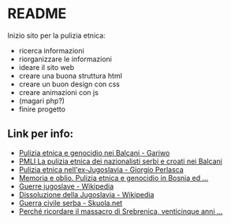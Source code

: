 # README
Inizio sito per la pulizia etnica:
* ricerca informazioni
* riorganizzare le informazioni
* ideare il sito web
* creare una buona struttura html
* creare un buon design con css
* creare animazioni con js
* (magari php?)
* finire progetto
## Link per info:
* [Pulizia etnica e genocidio nei Balcani - Gariwo](https://it.gariwo.net/educazione/approfondimenti/pulizia-etnica-e-genocidio-nei-balcani-3499.html)
* [PMLI La pulizia etnica dei nazionalisti serbi e croati nei Balcani](http://www.pmli.it/puliziaetnicabalcani.htm)
* [Pulizia etnica nell'ex-Jugoslavia - Giorgio Perlasca](https://www.giorgioperlasca.it/per-non-dimenticare/ex-jugoslavia/)
* [Memoria e oblio. Pulizia etnica e genocidio in Bosnia ed ...](https://www.twai.it/articles/srebrenica-genocidio-bosnia-memoria/)
* [Guerre jugoslave - Wikipedia](https://it.wikipedia.org/wiki/Guerre_jugoslave)
* [Dissoluzione della Jugoslavia - Wikipedia](https://it.wikipedia.org/wiki/Dissoluzione_della_Jugoslavia)
* [Guerra civile serba - Skuola.net](https://www.skuola.net/storia-contemporanea/guerra-civile-serba.html)
* [Perché ricordare il massacro di Srebrenica, venticinque anni ...](https://www.internazionale.it/notizie/tom-mockaitis/2020/07/10/srebrenica-anniversario-venticinque)
